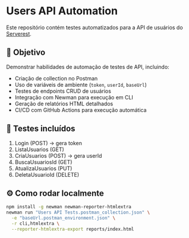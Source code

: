 # Users API Automation

Este repositório contém testes automatizados para a API de usuários do [Serverest](https://serverest.dev/).

## 🚀 Objetivo
Demonstrar habilidades de automação de testes de API, incluindo:

- Criação de collection no Postman
- Uso de variáveis de ambiente (`token`, `userId`, `baseUrl`)
- Testes de endpoints CRUD de usuários
- Integração com Newman para execução em CLI
- Geração de relatórios HTML detalhados
- CI/CD com GitHub Actions para execução automática

## 🧪 Testes incluídos
1. Login (POST) → gera token
2. ListaUsuarios (GET)
3. CriaUsuarios (POST) → gera userId
4. BuscaUsuariosId (GET)
5. AtualizaUsuarios (PUT)
6. DeletaUsuarioId (DELETE)

## ⚙️ Como rodar localmente
```bash
npm install -g newman newman-reporter-htmlextra
newman run "Users API Tests.postman_collection.json" \
  -e "baseUrl.postman_environment.json" \
  -r cli,htmlextra \
  --reporter-htmlextra-export reports/index.html

